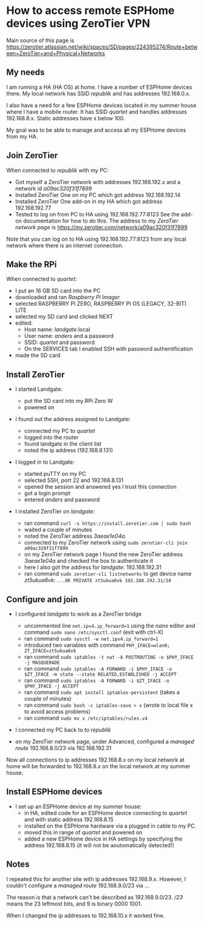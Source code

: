 # How to access remote ESPHome devices using ZeroTier VPN
Main source of this page is https://zerotier.atlassian.net/wiki/spaces/SD/pages/224395274/Route+between+ZeroTier+and+Physical+Networks

## My needs 
I am running a HA (HA OS) at home. I have a number of ESPHome devices there. My local network has SSID *republik* and has addresses 192.168.0.x. 

I also have a need for a few ESPHome devices located in my summer house where I have a mobile router. 
It has SSID *quartet* and handles addresses 192.168.8.x. Static addresses have x below 100.

My goal was to be able to manage and access all my ESPHome devices from my HA.

## Join ZeroTier
When connected to *republik* with my PC: 
- Got myself a ZeroTier network with addresses 192.168.192.x and a network id *a09ac320f31f7899*
- Installed ZeroTier One on my PC which got address 192.168.192.14
- Installed ZeroTier One add-on in my HA which got address 192.168.192.77
- Tested to log on from PC to HA using 192.168.192.77:8123 
See the add-on documentation for how to do this.
The address to my *ZeroTier network page* is https://my.zerotier.com/network/a09ac320f31f7899

Note that you can log on to HA using 192.168.192.77:8123 from any local network where there is an internet connection. 

## Make the RPi 
When connected to *quartet*:
- I put an 16 GB SD card into the PC
- downloaded and ran *Raspberry Pi Imager*
- selected RASPBERRY PI ZERO,  RASPBERRY PI OS (LEGACY, 32-BIT) LITE
- selected my SD card and clicked NEXT
- edited:
  - Host name: *landgate*.local
  - User name: *anders* and a password
  - SSID: *quartet* and password
  - On the SERVICES tab I enabled SSH with password authentification
- made the SD card

## Install ZeroTier
- I started Landgate:
  - put the SD card into my RPi Zero W
  - powered on

- I found out the address assigned to Landgate:
  - connected my PC to *quartet*
  - logged into the router
  - found landgate in the client list
  - noted the ip address (192.168.8.131)
    
- I logged in to Landgate:
  - started puTTY on my PC
  - selected SSH, port 22 and 192.168.8.131
  - opened the session and answered yes I trust this connection
  - got a login prompt
  - entered *anders* and password

- I installed ZeroTier on *landgate*:
  - ran command `curl -s https://install.zerotier.com | sudo bash`
  - waited a couple of minutes
  - noted the ZeroTier address *3aeae1e04a*.
  - connected to my ZeroTier network using `sudo zerotier-cli join a09ac320f31f7899`
  - on my ZeroTier network page I found the new ZeroTier address *3aeae1e04a* and checked the box to authenticate it
  - here I also got the address for *landgate*: 192.168.192.31
  - ran command `sudo zerotier-cli listnetworks` to get device name *zt5ukua6vk*: `...OK PRIVATE zt5ukua6vk 192.168.192.31/24`

## Configure and join
- I configured *landgate* to work as a ZeroTier bridge
  - uncommented line `net.ipv4.ip_forward=1` using the *nano* editor and command `sudo nano /etc/sysctl.conf` (exit with ctrl-X)
  - ran command `sudo sysctl -w net.ipv4.ip_forward=1` 
  - introduced two variables with command `PHY_IFACE=wlan0; ZT_IFACE=zt5ukua6vk`
  - ran command `sudo iptables -t nat -A POSTROUTING -o $PHY_IFACE -j MASQUERADE`
  - ran command `sudo iptables -A FORWARD -i $PHY_IFACE -o $ZT_IFACE -m state --state RELATED,ESTABLISHED -j ACCEPT`
  - ran command `sudo iptables -A FORWARD -i $ZT_IFACE -o $PHY_IFACE -j ACCEPT`
  - ran command `sudo apt install iptables-persistent` (takes a couple of minutes)
  - ran command `sudo bash -c iptables-save > x` (wrote to local file x to avoid access problems) 
  - ran command `sudo mv x /etc/iptables/rules.v4`

- I connected my PC back to to *republik* 
- on my ZeroTier network page, under Advanced, configured a *managed route* 192.168.8.0/23 via 192.168.192.31 

Now all connections to ip addresses 192.168.8.x on my local network at home will be forwarded to 192.168.8.x on the local network at my summer house.

## Install ESPHome devices 
- I set up an ESPHome device at my summer house:
  - in HA, edited code for an ESPHome device connecting to *quartet* and with static address 192.168.8.15 
  - installed on the ESPHome hardware via a plugged in cable to my PC. 
  - moved this in range of *quartet* and powered on
  - added a new ESPHome device in HA settings by specifying the address 192.168.8.15 (it will not be aoutomatically detected!)  

## Notes
I repeated this for another site with ip addresses 192.168.9.x. 
However, I couldn't configure a *managed route* 192.168.9.0/23 via ... 

The reason is that a network can't be described as 192.168.9.0/23. */23* means the 23 leftmost bits, and 9 is binary 0000 1001. 

When I changed the ip addresses to 192.168.10.x it worked fine.
